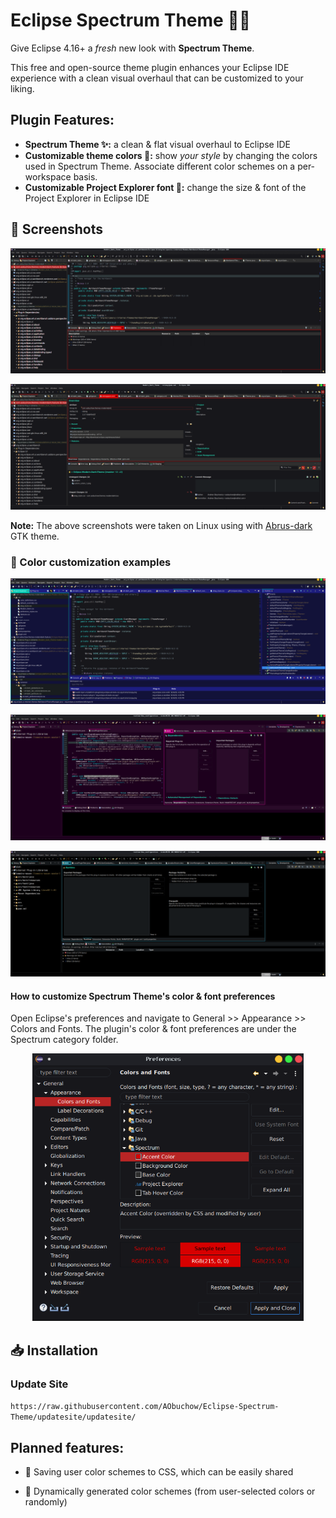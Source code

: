 # Eclipse Spectrum Theme 🌌✨

Give Eclipse 4.16+ a *fresh* new look with **Spectrum Theme**. 

This free and open-source theme plugin enhances your Eclipse IDE experience with a
clean visual overhaul that can be customized to your liking.

## Plugin Features:

- **Spectrum Theme ✨:** a clean & flat visual overhaul to Eclipse IDE
- **Customizable theme colors 🌈:** show *your style* by changing the colors 
  used in Spectrum Theme. Associate different color schemes on a 
  per-workspace basis.
- **Customizable Project Explorer font 👀:** change the size & font of the Project Explorer in Eclipse IDE

## 📸 Screenshots

![How it looks](images/how_it_looks.png)

![How it looks (form editor)](images/how_it_looks_form_editor.png)

**Note:** The above screenshots were taken on Linux using with [Abrus-dark](https://github.com/vinceliuice/Abrus-gtk-theme) GTK theme.

### 🎨 Color customization examples

![Custom colors 1](images/custom_colors_1.png)

![Custom colors 2](images/custom_colors_2.png)

![Custom colors 3](images/custom_colors_3.png)

#### How to customize Spectrum Theme's color & font preferences

Open Eclipse's preferences and navigate to General >> Appearance >> Colors and Fonts. The plugin's color & font preferences are under the Spectrum category folder.

<p align="center">
<img title="" src="images/custom_preferences.png" alt="Modern dark color preferences" width="434">
</p>

## 📥 Installation

### Update Site

`https://raw.githubusercontent.com/AObuchow/Eclipse-Spectrum-Theme/updatesite/updatesite/`

## Planned features:

- 💾 Saving user color schemes to CSS, which can be easily shared 

- 🔮 Dynamically generated color schemes (from user-selected colors or randomly)
